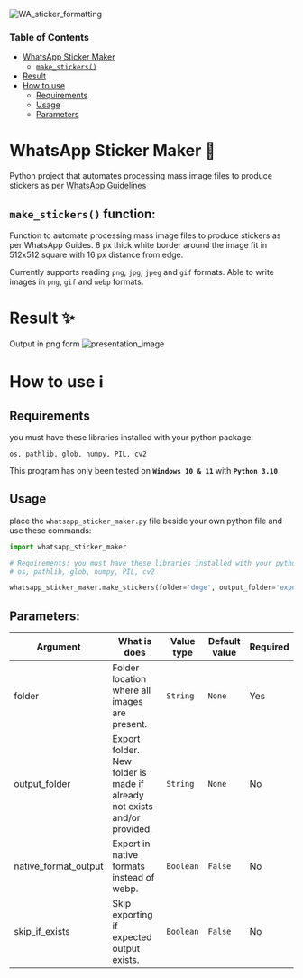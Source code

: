 ![WA_sticker_formatting](https://socialify.git.ci/IshanJ25/WA_sticker_formatting/image?description=1&descriptionEditable=Python%20project%20that%20automates%20processing%20mass%20image%20files%20to%20produce%20stickers%20as%20per%20WhatsApp%20Guidelines&font=Inter&name=1&owner=1&pattern=Charlie%20Brown&theme=Auto)

### Table of Contents
- [WhatsApp Sticker Maker](#whatsapp-sticker-maker-)
  -  [`make_stickers()`](#make_stickers-function)
- [Result](#result-)
- [How to use](#how-to-use-ℹ%EF%B8%8F)
  - [Requirements](#requirements)
  - [Usage](#usage)
  - [Parameters](#prameters)


# WhatsApp Sticker Maker 🦩


Python project that automates processing mass image files to produce stickers as per [WhatsApp Guidelines](https://faq.whatsapp.com/219571822467807/)


## `make_stickers()` function:

Function to automate processing mass image files to produce stickers as per WhatsApp Guides.
8 px thick white border around the image fit in 512x512 square with 16 px distance from edge.

Currently supports reading `png`, `jpg`, `jpeg` and `gif` formats.
Able to write images in `png`, `gif` and `webp` formats.


# Result ✨

Output in png form
![presentation_image](https://user-images.githubusercontent.com/86649457/147594726-66c99a45-fbe4-48e6-865a-d321d8283bc3.jpg)


# How to use ℹ️

## Requirements

you must have these libraries installed with your python package:

`os, pathlib, glob, numpy, PIL, cv2`

This program has only been tested on **`Windows 10 & 11`** with **`Python 3.10`**

## Usage
place the `whatsapp_sticker_maker.py` file beside your own python file and use these commands:

```Python
import whatsapp_sticker_maker

# Requirements: you must have these libraries installed with your python package
# os, pathlib, glob, numpy, PIL, cv2

whatsapp_sticker_maker.make_stickers(folder='doge', output_folder='exports', native_format_output=False, skip_if_exists=True)
```

## Parameters:

Argument | What is does | Value type | Default value | Required
--- | --- | --- | --- | --- 
folder | Folder location where all images are present. | `String` | `None` | Yes
output_folder | Export folder. New folder is made if already not exists and/or provided. | `String` | `None` | No
native_format_output | Export in native formats instead of webp. | `Boolean` | `False` | No
skip_if_exists | Skip exporting if expected output exists. | `Boolean` | `False` | No

